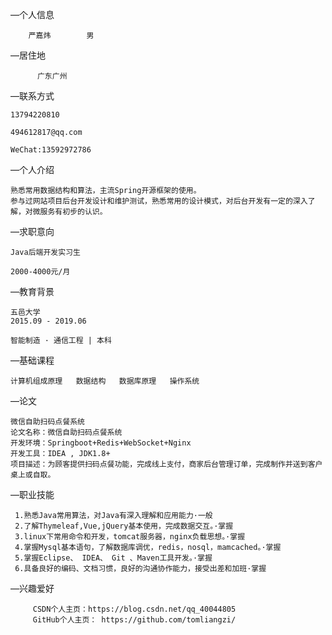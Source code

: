—个人信息

        严嘉炜        男                         

—居住地
 
          广东广州

—联系方式

    13794220810

    494612817@qq.com

    WeChat:13592972786

—个人介绍

    熟悉常用数据结构和算法，主流Spring开源框架的使用。
    参与过网站项目后台开发设计和维护测试，熟悉常用的设计模式，对后台开发有一定的深入了解，对微服务有初步的认识。

—求职意向

    Java后端开发实习生

    2000-4000元/月

—教育背景

    五邑大学
    2015.09 - 2019.06

    智能制造 · 通信工程 | 本科

—基础课程

    计算机组成原理   数据结构   数据库原理   操作系统
    
—论文

    微信自助扫码点餐系统
    论文名称：微信自助扫码点餐系统
    开发环境：Springboot+Redis+WebSocket+Nginx
    开发工具：IDEA , JDK1.8+
    项目描述：为顾客提供扫码点餐功能，完成线上支付，商家后台管理订单，完成制作并送到客户桌上或自取。
    
—职业技能
 
     1.熟悉Java常用算法，对Java有深入理解和应用能力·一般
     2.了解Thymeleaf,Vue,jQuery基本使用，完成数据交互。·掌握
     3.linux下常用命令和开发，tomcat服务器，nginx负载思想。·掌握
     4.掌握Mysql基本语句，了解数据库调优，redis，nosql，mamcached。·掌握
     5.掌握Eclipse、 IDEA、 Git 、Maven工具开发。·掌握
     6.具备良好的编码、文档习惯，良好的沟通协作能力，接受出差和加班·掌握 
—兴趣爱好
     
         CSDN个人主页：https://blog.csdn.net/qq_40044805 
         GitHub个人主页： https://github.com/tomliangzi/
         
         
         
         
         
         